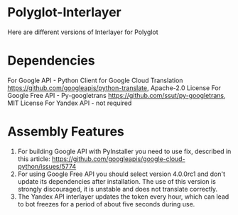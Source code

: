 # Polyglot-Interlayer
Here are different versions of Interlayer for Polyglot
# Dependencies
For Google API - Python Client for Google Cloud Translation https://github.com/googleapis/python-translate, Apache-2.0 License
For Google Free API - Py-googletrans https://github.com/ssut/py-googletrans, MIT License
For Yandex API - not required
# Assembly Features
1. For building Google API with PyInstaller you need to use fix, described in this article: https://github.com/googleapis/google-cloud-python/issues/5774
2. For using Google Free API you should select version 4.0.0rc1 and don't update its dependencies after installation. The use of this version is strongly discouraged, it is unstable and does not translate correctly.
3. The Yandex API interlayer updates the token every hour, which can lead to bot freezes for a period of about five seconds during use.
